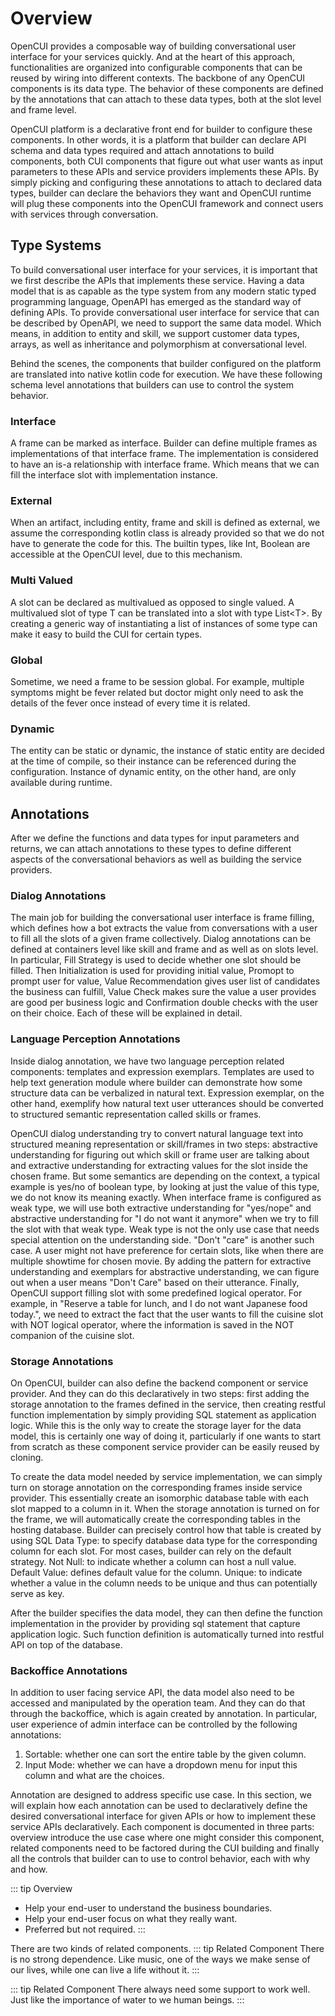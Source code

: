 # Overview

OpenCUI provides a composable way of building conversational user interface for your services quickly. And at the heart of this approach, functionalities are organized into configurable components that can be reused by wiring into different contexts. The backbone of any OpenCUI components is its data type. The behavior of these components are defined by the annotations that can attach to these data types, both at the slot level and frame level. 

OpenCUI platform is a declarative front end for builder to configure these components. In other words, it is a platform that builder can declare API schema and data types required and attach annotations to build components, both CUI components that figure out what user wants as input parameters to these APIs and service providers implements these APIs. By simply picking and configuring these annotations to attach to declared data types, builder can declare the behaviors they want and OpenCUI runtime will plug these components into the OpenCUI framework and connect users with services through conversation.


## Type Systems
To build conversational user interface for your services, it is important that we first describe the APIs that implements these service. Having a data model that is as capable as the type system from any modern static typed programming language, OpenAPI has emerged as the standard way of defining APIs. To provide conversational user interface for service that can be described by OpenAPI, we need to support the same data model. Which means, in addition to entity and skill, we support customer data types, arrays, as well as inheritance and polymorphism at conversational level.

Behind the scenes, the components that builder configured on the platform are translated into native kotlin code for execution. We have these following schema level annotations that builders can use to control the system behavior. 

### Interface
A frame can be marked as interface. Builder can define multiple frames as implementations of that interface frame. The implementation is considered to have an is-a relationship with interface frame. Which means that we can fill the interface slot with implementation instance. 

### External
When an artifact, including entity, frame and skill is defined as external, we assume the corresponding kotlin class is already provided so that we do not have to generate the code for this. The builtin types, like Int, Boolean are accessible at the OpenCUI level, due to this mechanism. 

### Multi Valued
A slot can be declared as multivalued as opposed to single valued. A multivalued slot of type T can be translated into a slot with type List\<T\>. By creating a generic way of instantiating a list of instances of some type can make it easy to build the CUI for certain types.

### Global
Sometime, we need a frame to be session global. For example, multiple symptoms might be fever related but doctor might only need to ask the details of the fever once instead of every time it is related.

### Dynamic
The entity can be static or dynamic, the instance of static entity are decided at the time of compile, so their instance can be referenced during the configuration. Instance of dynamic entity, on the other hand, are only available during runtime.

## Annotations
After we define the functions and data types for input parameters and returns, we can attach annotations to these types to define different aspects of the conversational behaviors as well as building the service providers.

### Dialog Annotations
The main job for building the conversational user interface is frame filling, which defines how a bot extracts the value from conversations with a user to fill all the slots of a given frame collectively. Dialog annotations can be defined at containers level like skill and frame and as well as on slots level. In particular, Fill Strategy is used to decide whether one slot should be filled. Then Initialization is used for providing initial value, Promopt to prompt user for value, Value Recommendation gives user list of candidates the business can fulfill, Value Check makes sure the value a user provides are good per business logic and Confirmation double checks with the user on their choice. Each of these will be explained in detail.

### Language Perception Annotations
Inside dialog annotation, we have two language perception related components: templates and expression exemplars. Templates are used to help text generation module where builder can demonstrate how some structure data can be verbalized in natural text. Expression exemplar, on the other hand, exemplify how natural text user utterances should be converted to structured semantic representation called skills or frames. 

OpenCUI dialog understanding try to convert natural language text into structured meaning representation or skill/frames in two steps: abstractive understanding for figuring out which skill or frame user are talking about and extractive understanding for extracting values for the slot inside the chosen frame. But some semantics are depending on the context, a typical example is yes/no of boolean type, by looking at just the value of this type, we do not know its meaning exactly. When interface frame is configured as weak type, we will use both extractive understanding for "yes/nope" and abstractive understanding for "I do not want it anymore" when we try to fill the slot with that weak type. Weak type is not the only use case that needs special attention on the understanding side. "Don't "care" is another such case. A user might not have preference for certain slots, like when there are multiple showtime for chosen movie. By adding the pattern for extractive understanding and exemplars for abstractive understanding, we can figure out when a user means "Don't Care" based on their utterance. Finally, OpenCUI support filling slot with some predefined logical operator. For example, in "Reserve a table for lunch, and I do not want Japanese food today.", we need to extract the fact that the user wants to fill the cuisine slot with NOT logical operator, where the information is saved in the NOT companion of the cuisine slot.

### Storage Annotations
On OpenCUI, builder can also define the backend component or service provider. And they can do this declaratively in two steps: first adding the storage annotation to the frames defined in the service, then creating restful function implementation by simply providing SQL statement as application logic. While this is the only way to create the storage layer for the data model, this is certainly one way of doing it, particularly if one wants to start from scratch as these component service provider can be easily reused by cloning. 

To create the data model needed by service implementation, we can simply turn on storage annotation on the corresponding frames inside service provider. This essentially create an isomorphic database table with each slot mapped to a column in it. When the storage annotation is turned on for the frame, we will automatically create the corresponding tables in the hosting database. Builder can precisely control how that table is created by using
SQL Data Type: to specify database data type for the corresponding column for each slot. For most cases, builder can rely on the default strategy.
Not Null: to indicate whether a column can host a null value. 
Default Value: defines default value for the column. 
Unique: to indicate whether a value in the column needs to be unique and thus can potentially serve as key.

After the builder specifies the data model, they can then define the function implementation in the provider by providing sql statement that capture application logic. Such function definition is automatically turned into restful API on top of the database. 

### Backoffice Annotations
In addition to user facing service API, the data model also need to be accessed and manipulated by the operation team. And they can do that through the backoffice, which is again created by annotation. In particular, user experience of admin interface can be controlled by the following annotations:
1. Sortable: whether one can sort the entire table by the given column.
2. Input Mode: whether we can have a dropdown menu for input this column and what are the choices.

Annotation are designed to address specific use case. In this section, we will explain how each annotation can be used to declaratively define the desired conversational interface for given APIs or how to implement these service APIs declaratively. Each component is documented in three parts: overview introduce the use case where one might consider this component, related components need to be factored during the CUI building and finally all the controls that builder can to use to control behavior, each with why and how.

::: tip Overview
 - Help your end-user to understand the business boundaries.
 - Help your end-user focus on what they really want.   
 - Preferred but not required. 
:::

There are two kinds of related components.
::: tip Related Component <Badge text="Preferred" />
 There is no strong dependence. Like music, one of the ways we make sense of our lives, while one can live a life without it.
:::

::: tip Related Component <Badge type="warning" text="Required" />
 There always need some support to work well. Just like the importance of water to we human beings.
:::
